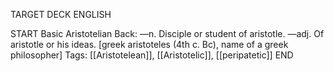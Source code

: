 TARGET DECK
ENGLISH

START
Basic
Aristotelian
Back: —n. Disciple or student of aristotle. —adj. Of aristotle or his ideas. [greek aristoteles (4th c. Bc), name of a greek philosopher]
Tags: [[Aristotelean]], [[Aristotelic]], [[peripatetic]]
END
